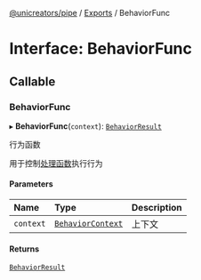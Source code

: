 [@unicreators/pipe](../README.md) / [Exports](../modules.md) / BehaviorFunc

# Interface: BehaviorFunc

## Callable

### BehaviorFunc

▸ **BehaviorFunc**(`context`): [`BehaviorResult`](BehaviorResult.md)

行为函数

用于控制[处理函数](Func.md)执行行为

#### Parameters

| Name | Type | Description |
| :------ | :------ | :------ |
| `context` | [`BehaviorContext`](BehaviorContext.md) | 上下文 |

#### Returns

[`BehaviorResult`](BehaviorResult.md)
